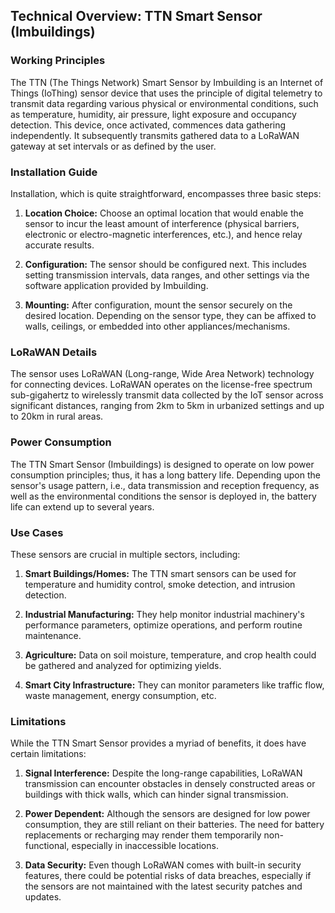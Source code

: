 ## Technical Overview: TTN Smart Sensor (Imbuildings)

### Working Principles

The TTN (The Things Network) Smart Sensor by Imbuilding is an Internet of Things (IoThing) sensor device that uses the principle of digital telemetry to transmit data regarding various physical or environmental conditions, such as temperature, humidity, air pressure, light exposure and occupancy detection. This device, once activated, commences data gathering independently. It subsequently transmits gathered data to a LoRaWAN gateway at set intervals or as defined by the user.

### Installation Guide

Installation, which is quite straightforward, encompasses three basic steps:

1. **Location Choice:** Choose an optimal location that would enable the sensor to incur the least amount of interference (physical barriers, electronic or electro-magnetic interferences, etc.), and hence relay accurate results. 

2. **Configuration:** The sensor should be configured next. This includes setting transmission intervals, data ranges, and other settings via the software application provided by Imbuilding.

3. **Mounting:** After configuration, mount the sensor securely on the desired location. Depending on the sensor type, they can be affixed to walls, ceilings, or embedded into other appliances/mechanisms.
   
### LoRaWAN Details

The sensor uses LoRaWAN (Long-range, Wide Area Network) technology for connecting devices. LoRaWAN operates on the license-free spectrum sub-gigahertz to wirelessly transmit data collected by the IoT sensor across significant distances, ranging from 2km to 5km in urbanized settings and up to 20km in rural areas.
   
### Power Consumption

The TTN Smart Sensor (Imbuildings) is designed to operate on low power consumption principles; thus, it has a long battery life. Depending upon the sensor's usage pattern, i.e., data transmission and reception frequency, as well as the environmental conditions the sensor is deployed in, the battery life can extend up to several years.

### Use Cases

These sensors are crucial in multiple sectors, including:

1. **Smart Buildings/Homes:** The TTN smart sensors can be used for temperature and humidity control, smoke detection, and intrusion detection.

2. **Industrial Manufacturing:** They help monitor industrial machinery's performance parameters, optimize operations, and perform routine maintenance.

3. **Agriculture:** Data on soil moisture, temperature, and crop health could be gathered and analyzed for optimizing yields.
   
4. **Smart City Infrastructure:** They can monitor parameters like traffic flow, waste management, energy consumption, etc.
   
### Limitations

While the TTN Smart Sensor provides a myriad of benefits, it does have certain limitations:

1. **Signal Interference:** Despite the long-range capabilities, LoRaWAN transmission can encounter obstacles in densely constructed areas or buildings with thick walls, which can hinder signal transmission.

2. **Power Dependent:** Although the sensors are designed for low power consumption, they are still reliant on their batteries. The need for battery replacements or recharging may render them temporarily non-functional, especially in inaccessible locations.

3. **Data Security:** Even though LoRaWAN comes with built-in security features, there could be potential risks of data breaches, especially if the sensors are not maintained with the latest security patches and updates.